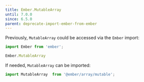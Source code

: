 ```yaml
---
title: Ember.MutableArray
until: 7.0.0
since: 6.5.0
parent: deprecate-import-ember-from-ember
---
```



Previously, `MutableArray` could be accessed via the `Ember` import:
```js
import Ember from 'ember';

Ember.MutableArray
```

If needed, `MutableArray` can be imported:
```js
import MutableArray  from '@ember/array/mutable';
```
